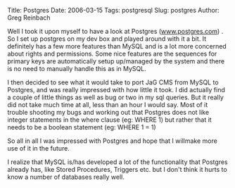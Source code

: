 Title: Postgres
Date: 2006-03-15
Tags: postgresql
Slug: postgres
Author: Greg Reinbach

Well I took it upon myself to have a look at Postgres (<a href="http://www.postgres.com">www.postgres.com</a>) . So I set up postgres on my dev box and played around with it a bit. It definitely has a few more features than MySQL and is a lot more concerned about rights and permissions. Some nice features are the sequences for primary keys are automatically setup up/managed by the system and there is no need to manually handle this as in MySQL.

I then decided to see what it would take to port JaG CMS from MySQL to Postgres, and was really impressed with how little it took. I did actually find a couple of little things as well as bug or two in my sql queries. But it really did not take much time at all, less than an hour I would say. Most of it trouble shooting my bugs and working out that Postgres does not like integer statements in the where clause (eg: WHERE 1) but rather that it needs to be a boolean statement (eg: WHERE 1 = 1)

So all in all I was impressed with Postgres and hope that I willmake more use of it in the future.

I realize that MySQL is/has developed a lot of the functionality that Postgres already has, like Stored Procedures, Triggers etc. but I don't think it hurts to know a number of databases really well.
